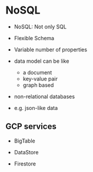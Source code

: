
# NoSQL

  - NoSQL: Not only SQL

  - Flexible Schema

  - Variable number of properties

  - data model can be like
    * a document
    * key-value pair
    * graph based

  - non-relational databases

  - e.g. json-like data

## GCP services

  - BigTable

  - DataStore

  - Firestore
